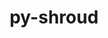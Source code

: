 ---
title: "py-shroud"
layout: cache
categories: [package, develop]
meta: {"versions": ["0.12.1", "0.12.2"], "compilers": ["gcc@=7.5.0"], "oss": ["ubuntu18.04"], "platforms": ["linux"], "targets": ["x86_64", "x86_64_v3"], "stacks": ["radiuss", "root"], "num_specs": 42, "num_specs_by_stack": {"root": 42, "radiuss": 42}}
spec_details: [{"hash": "dqh65u546horhewvhc6xewpxaiaen3cj", "compiler": "gcc@=7.5.0", "versions": ["0.12.1"], "os": "ubuntu18.04", "platform": "linux", "target": "x86_64", "variants": [], "stacks": ["root", "radiuss"], "size": "-", "tarball": "https://binaries.spack.io/develop/build_cache/linux-ubuntu18.04-x86_64/gcc-7.5.0/py-shroud-0.12.1/linux-ubuntu18.04-x86_64-gcc-7.5.0-py-shroud-0.12.1-dqh65u546horhewvhc6xewpxaiaen3cj.spack"}, {"hash": "e7tqq6db5v6iuiyvvwmsvsoqvo7ir4xs", "compiler": "gcc@=7.5.0", "versions": ["0.12.1"], "os": "ubuntu18.04", "platform": "linux", "target": "x86_64", "variants": [], "stacks": ["root", "radiuss"], "size": "-", "tarball": "https://binaries.spack.io/develop/build_cache/linux-ubuntu18.04-x86_64/gcc-7.5.0/py-shroud-0.12.1/linux-ubuntu18.04-x86_64-gcc-7.5.0-py-shroud-0.12.1-e7tqq6db5v6iuiyvvwmsvsoqvo7ir4xs.spack"}, {"hash": "gbsdxrgkcfqct7ibncjtt4agquth3isb", "compiler": "gcc@=7.5.0", "versions": ["0.12.1"], "os": "ubuntu18.04", "platform": "linux", "target": "x86_64", "variants": [], "stacks": ["root", "radiuss"], "size": "-", "tarball": "https://binaries.spack.io/develop/build_cache/linux-ubuntu18.04-x86_64/gcc-7.5.0/py-shroud-0.12.1/linux-ubuntu18.04-x86_64-gcc-7.5.0-py-shroud-0.12.1-gbsdxrgkcfqct7ibncjtt4agquth3isb.spack"}, {"hash": "3w4vmgcw2arjvto24kkag4emztzvb6ie", "compiler": "gcc@=7.5.0", "versions": ["0.12.1"], "os": "ubuntu18.04", "platform": "linux", "target": "x86_64", "variants": ["build_system=python_pip"], "stacks": ["root", "radiuss"], "size": "-", "tarball": "https://binaries.spack.io/develop/build_cache/linux-ubuntu18.04-x86_64/gcc-7.5.0/py-shroud-0.12.1/linux-ubuntu18.04-x86_64-gcc-7.5.0-py-shroud-0.12.1-3w4vmgcw2arjvto24kkag4emztzvb6ie.spack"}, {"hash": "c6sgf7br5ialypb2deji2bh7xwvkyced", "compiler": "gcc@=7.5.0", "versions": ["0.12.1"], "os": "ubuntu18.04", "platform": "linux", "target": "x86_64", "variants": [], "stacks": ["root", "radiuss"], "size": "-", "tarball": "https://binaries.spack.io/develop/build_cache/linux-ubuntu18.04-x86_64/gcc-7.5.0/py-shroud-0.12.1/linux-ubuntu18.04-x86_64-gcc-7.5.0-py-shroud-0.12.1-c6sgf7br5ialypb2deji2bh7xwvkyced.spack"}, {"hash": "22xp3pz2ws7tv3cu5lkqh6gei5q3vw5z", "compiler": "gcc@=7.5.0", "versions": ["0.12.1"], "os": "ubuntu18.04", "platform": "linux", "target": "x86_64", "variants": [], "stacks": ["root", "radiuss"], "size": "-", "tarball": "https://binaries.spack.io/develop/build_cache/linux-ubuntu18.04-x86_64/gcc-7.5.0/py-shroud-0.12.1/linux-ubuntu18.04-x86_64-gcc-7.5.0-py-shroud-0.12.1-22xp3pz2ws7tv3cu5lkqh6gei5q3vw5z.spack"}, {"hash": "6xfzh32feezvxmnb56b3wzdfkagaxp3y", "compiler": "gcc@=7.5.0", "versions": ["0.12.1"], "os": "ubuntu18.04", "platform": "linux", "target": "x86_64", "variants": [], "stacks": ["root", "radiuss"], "size": "-", "tarball": "https://binaries.spack.io/develop/build_cache/linux-ubuntu18.04-x86_64/gcc-7.5.0/py-shroud-0.12.1/linux-ubuntu18.04-x86_64-gcc-7.5.0-py-shroud-0.12.1-6xfzh32feezvxmnb56b3wzdfkagaxp3y.spack"}, {"hash": "62uqa4ipfriopnax6uwbjpxmqds64syf", "compiler": "gcc@=7.5.0", "versions": ["0.12.1"], "os": "ubuntu18.04", "platform": "linux", "target": "x86_64", "variants": [], "stacks": ["root", "radiuss"], "size": "-", "tarball": "https://binaries.spack.io/develop/build_cache/linux-ubuntu18.04-x86_64/gcc-7.5.0/py-shroud-0.12.1/linux-ubuntu18.04-x86_64-gcc-7.5.0-py-shroud-0.12.1-62uqa4ipfriopnax6uwbjpxmqds64syf.spack"}, {"hash": "23k246sxmnw4dzdcasqs4vdzr56yctb2", "compiler": "gcc@=7.5.0", "versions": ["0.12.1"], "os": "ubuntu18.04", "platform": "linux", "target": "x86_64", "variants": [], "stacks": ["root", "radiuss"], "size": "-", "tarball": "https://binaries.spack.io/develop/build_cache/linux-ubuntu18.04-x86_64/gcc-7.5.0/py-shroud-0.12.1/linux-ubuntu18.04-x86_64-gcc-7.5.0-py-shroud-0.12.1-23k246sxmnw4dzdcasqs4vdzr56yctb2.spack"}, {"hash": "6ao3nik2cervmeuawawgtxn3duysdu7k", "compiler": "gcc@=7.5.0", "versions": ["0.12.1"], "os": "ubuntu18.04", "platform": "linux", "target": "x86_64", "variants": [], "stacks": ["root", "radiuss"], "size": "-", "tarball": "https://binaries.spack.io/develop/build_cache/linux-ubuntu18.04-x86_64/gcc-7.5.0/py-shroud-0.12.1/linux-ubuntu18.04-x86_64-gcc-7.5.0-py-shroud-0.12.1-6ao3nik2cervmeuawawgtxn3duysdu7k.spack"}, {"hash": "blqpjalwzxrqcvs7glpm3o4hvbeuo3u2", "compiler": "gcc@=7.5.0", "versions": ["0.12.1"], "os": "ubuntu18.04", "platform": "linux", "target": "x86_64", "variants": [], "stacks": ["root", "radiuss"], "size": "-", "tarball": "https://binaries.spack.io/develop/build_cache/linux-ubuntu18.04-x86_64/gcc-7.5.0/py-shroud-0.12.1/linux-ubuntu18.04-x86_64-gcc-7.5.0-py-shroud-0.12.1-blqpjalwzxrqcvs7glpm3o4hvbeuo3u2.spack"}, {"hash": "2o5gjymjqq6gdh32tfy4iouuioxdpfj6", "compiler": "gcc@=7.5.0", "versions": ["0.12.1"], "os": "ubuntu18.04", "platform": "linux", "target": "x86_64", "variants": [], "stacks": ["root", "radiuss"], "size": "-", "tarball": "https://binaries.spack.io/develop/build_cache/linux-ubuntu18.04-x86_64/gcc-7.5.0/py-shroud-0.12.1/linux-ubuntu18.04-x86_64-gcc-7.5.0-py-shroud-0.12.1-2o5gjymjqq6gdh32tfy4iouuioxdpfj6.spack"}, {"hash": "5jrvbdnkimvln44f2zt6tn3drv2htpvm", "compiler": "gcc@=7.5.0", "versions": ["0.12.1"], "os": "ubuntu18.04", "platform": "linux", "target": "x86_64", "variants": [], "stacks": ["root", "radiuss"], "size": "-", "tarball": "https://binaries.spack.io/develop/build_cache/linux-ubuntu18.04-x86_64/gcc-7.5.0/py-shroud-0.12.1/linux-ubuntu18.04-x86_64-gcc-7.5.0-py-shroud-0.12.1-5jrvbdnkimvln44f2zt6tn3drv2htpvm.spack"}, {"hash": "3jwe44e3pcsafmew3cj2w3qfqat7chzb", "compiler": "gcc@=7.5.0", "versions": ["0.12.1"], "os": "ubuntu18.04", "platform": "linux", "target": "x86_64", "variants": [], "stacks": ["root", "radiuss"], "size": "-", "tarball": "https://binaries.spack.io/develop/build_cache/linux-ubuntu18.04-x86_64/gcc-7.5.0/py-shroud-0.12.1/linux-ubuntu18.04-x86_64-gcc-7.5.0-py-shroud-0.12.1-3jwe44e3pcsafmew3cj2w3qfqat7chzb.spack"}, {"hash": "a3zyfnowqidpqj3flhpi5d7uypzqw2jl", "compiler": "gcc@=7.5.0", "versions": ["0.12.1"], "os": "ubuntu18.04", "platform": "linux", "target": "x86_64", "variants": [], "stacks": ["root", "radiuss"], "size": "-", "tarball": "https://binaries.spack.io/develop/build_cache/linux-ubuntu18.04-x86_64/gcc-7.5.0/py-shroud-0.12.1/linux-ubuntu18.04-x86_64-gcc-7.5.0-py-shroud-0.12.1-a3zyfnowqidpqj3flhpi5d7uypzqw2jl.spack"}, {"hash": "5oxigesa6trfedrxjqmtg4r7qu6eszht", "compiler": "gcc@=7.5.0", "versions": ["0.12.1"], "os": "ubuntu18.04", "platform": "linux", "target": "x86_64", "variants": [], "stacks": ["root", "radiuss"], "size": "-", "tarball": "https://binaries.spack.io/develop/build_cache/linux-ubuntu18.04-x86_64/gcc-7.5.0/py-shroud-0.12.1/linux-ubuntu18.04-x86_64-gcc-7.5.0-py-shroud-0.12.1-5oxigesa6trfedrxjqmtg4r7qu6eszht.spack"}, {"hash": "cu5zrkcti4r3kl4iebtnt3eakls3q3ng", "compiler": "gcc@=7.5.0", "versions": ["0.12.1"], "os": "ubuntu18.04", "platform": "linux", "target": "x86_64", "variants": [], "stacks": ["root", "radiuss"], "size": "-", "tarball": "https://binaries.spack.io/develop/build_cache/linux-ubuntu18.04-x86_64/gcc-7.5.0/py-shroud-0.12.1/linux-ubuntu18.04-x86_64-gcc-7.5.0-py-shroud-0.12.1-cu5zrkcti4r3kl4iebtnt3eakls3q3ng.spack"}, {"hash": "t3rq4zqt2x23zz5yvnuxaxastknqcyx7", "compiler": "gcc@=7.5.0", "versions": ["0.12.1"], "os": "ubuntu18.04", "platform": "linux", "target": "x86_64", "variants": [], "stacks": ["root", "radiuss"], "size": "-", "tarball": "https://binaries.spack.io/develop/build_cache/linux-ubuntu18.04-x86_64/gcc-7.5.0/py-shroud-0.12.1/linux-ubuntu18.04-x86_64-gcc-7.5.0-py-shroud-0.12.1-t3rq4zqt2x23zz5yvnuxaxastknqcyx7.spack"}, {"hash": "r3qboimomrm7opqhfw4odcsoh7k2hnjv", "compiler": "gcc@=7.5.0", "versions": ["0.12.1"], "os": "ubuntu18.04", "platform": "linux", "target": "x86_64", "variants": [], "stacks": ["root", "radiuss"], "size": "-", "tarball": "https://binaries.spack.io/develop/build_cache/linux-ubuntu18.04-x86_64/gcc-7.5.0/py-shroud-0.12.1/linux-ubuntu18.04-x86_64-gcc-7.5.0-py-shroud-0.12.1-r3qboimomrm7opqhfw4odcsoh7k2hnjv.spack"}, {"hash": "g27vhcx7disifttc6jjbcslymax2yur7", "compiler": "gcc@=7.5.0", "versions": ["0.12.1"], "os": "ubuntu18.04", "platform": "linux", "target": "x86_64", "variants": [], "stacks": ["root", "radiuss"], "size": "-", "tarball": "https://binaries.spack.io/develop/build_cache/linux-ubuntu18.04-x86_64/gcc-7.5.0/py-shroud-0.12.1/linux-ubuntu18.04-x86_64-gcc-7.5.0-py-shroud-0.12.1-g27vhcx7disifttc6jjbcslymax2yur7.spack"}, {"hash": "bpy5tqwd3vc3m5wfihvlubljqidsw4sw", "compiler": "gcc@=7.5.0", "versions": ["0.12.1"], "os": "ubuntu18.04", "platform": "linux", "target": "x86_64", "variants": [], "stacks": ["root", "radiuss"], "size": "-", "tarball": "https://binaries.spack.io/develop/build_cache/linux-ubuntu18.04-x86_64/gcc-7.5.0/py-shroud-0.12.1/linux-ubuntu18.04-x86_64-gcc-7.5.0-py-shroud-0.12.1-bpy5tqwd3vc3m5wfihvlubljqidsw4sw.spack"}, {"hash": "hjoqm6t2pwwufoa2jbyujddvi5uog7k7", "compiler": "gcc@=7.5.0", "versions": ["0.12.1"], "os": "ubuntu18.04", "platform": "linux", "target": "x86_64", "variants": [], "stacks": ["root", "radiuss"], "size": "-", "tarball": "https://binaries.spack.io/develop/build_cache/linux-ubuntu18.04-x86_64/gcc-7.5.0/py-shroud-0.12.1/linux-ubuntu18.04-x86_64-gcc-7.5.0-py-shroud-0.12.1-hjoqm6t2pwwufoa2jbyujddvi5uog7k7.spack"}, {"hash": "fmxqawzj3uxb5ab3ju7cmfrilhmtrmvw", "compiler": "gcc@=7.5.0", "versions": ["0.12.1"], "os": "ubuntu18.04", "platform": "linux", "target": "x86_64", "variants": ["build_system=python_pip"], "stacks": ["root", "radiuss"], "size": "-", "tarball": "https://binaries.spack.io/develop/build_cache/linux-ubuntu18.04-x86_64/gcc-7.5.0/py-shroud-0.12.1/linux-ubuntu18.04-x86_64-gcc-7.5.0-py-shroud-0.12.1-fmxqawzj3uxb5ab3ju7cmfrilhmtrmvw.spack"}, {"hash": "ybxg43rltec6h4qubkhwlde3gqv3mv3t", "compiler": "gcc@=7.5.0", "versions": ["0.12.1"], "os": "ubuntu18.04", "platform": "linux", "target": "x86_64", "variants": [], "stacks": ["root", "radiuss"], "size": "-", "tarball": "https://binaries.spack.io/develop/build_cache/linux-ubuntu18.04-x86_64/gcc-7.5.0/py-shroud-0.12.1/linux-ubuntu18.04-x86_64-gcc-7.5.0-py-shroud-0.12.1-ybxg43rltec6h4qubkhwlde3gqv3mv3t.spack"}, {"hash": "i5ezjtg2tf4n33game74pzfh4kzto4fl", "compiler": "gcc@=7.5.0", "versions": ["0.12.1"], "os": "ubuntu18.04", "platform": "linux", "target": "x86_64", "variants": [], "stacks": ["root", "radiuss"], "size": "-", "tarball": "https://binaries.spack.io/develop/build_cache/linux-ubuntu18.04-x86_64/gcc-7.5.0/py-shroud-0.12.1/linux-ubuntu18.04-x86_64-gcc-7.5.0-py-shroud-0.12.1-i5ezjtg2tf4n33game74pzfh4kzto4fl.spack"}, {"hash": "lk4udlohr5xdm2ewezfz2nwof7p4tmme", "compiler": "gcc@=7.5.0", "versions": ["0.12.1"], "os": "ubuntu18.04", "platform": "linux", "target": "x86_64", "variants": [], "stacks": ["root", "radiuss"], "size": "-", "tarball": "https://binaries.spack.io/develop/build_cache/linux-ubuntu18.04-x86_64/gcc-7.5.0/py-shroud-0.12.1/linux-ubuntu18.04-x86_64-gcc-7.5.0-py-shroud-0.12.1-lk4udlohr5xdm2ewezfz2nwof7p4tmme.spack"}, {"hash": "k5ina2sl6syqsdy35h5etqssd52f3tr5", "compiler": "gcc@=7.5.0", "versions": ["0.12.1"], "os": "ubuntu18.04", "platform": "linux", "target": "x86_64", "variants": [], "stacks": ["root", "radiuss"], "size": "-", "tarball": "https://binaries.spack.io/develop/build_cache/linux-ubuntu18.04-x86_64/gcc-7.5.0/py-shroud-0.12.1/linux-ubuntu18.04-x86_64-gcc-7.5.0-py-shroud-0.12.1-k5ina2sl6syqsdy35h5etqssd52f3tr5.spack"}, {"hash": "jikzet3e4mll3onyu3l2llm2zon6es4q", "compiler": "gcc@=7.5.0", "versions": ["0.12.1"], "os": "ubuntu18.04", "platform": "linux", "target": "x86_64", "variants": [], "stacks": ["root", "radiuss"], "size": "-", "tarball": "https://binaries.spack.io/develop/build_cache/linux-ubuntu18.04-x86_64/gcc-7.5.0/py-shroud-0.12.1/linux-ubuntu18.04-x86_64-gcc-7.5.0-py-shroud-0.12.1-jikzet3e4mll3onyu3l2llm2zon6es4q.spack"}, {"hash": "mkpjy5xtrreandv4awmt4bgfypunenf5", "compiler": "gcc@=7.5.0", "versions": ["0.12.1"], "os": "ubuntu18.04", "platform": "linux", "target": "x86_64", "variants": [], "stacks": ["root", "radiuss"], "size": "-", "tarball": "https://binaries.spack.io/develop/build_cache/linux-ubuntu18.04-x86_64/gcc-7.5.0/py-shroud-0.12.1/linux-ubuntu18.04-x86_64-gcc-7.5.0-py-shroud-0.12.1-mkpjy5xtrreandv4awmt4bgfypunenf5.spack"}, {"hash": "m3mgy7xi55seqal2ra2kyhjokgfgtcbc", "compiler": "gcc@=7.5.0", "versions": ["0.12.1"], "os": "ubuntu18.04", "platform": "linux", "target": "x86_64", "variants": [], "stacks": ["root", "radiuss"], "size": "-", "tarball": "https://binaries.spack.io/develop/build_cache/linux-ubuntu18.04-x86_64/gcc-7.5.0/py-shroud-0.12.1/linux-ubuntu18.04-x86_64-gcc-7.5.0-py-shroud-0.12.1-m3mgy7xi55seqal2ra2kyhjokgfgtcbc.spack"}, {"hash": "y3bidbd4vey6mmpccc4uekexdcaidlop", "compiler": "gcc@=7.5.0", "versions": ["0.12.1"], "os": "ubuntu18.04", "platform": "linux", "target": "x86_64", "variants": [], "stacks": ["root", "radiuss"], "size": "-", "tarball": "https://binaries.spack.io/develop/build_cache/linux-ubuntu18.04-x86_64/gcc-7.5.0/py-shroud-0.12.1/linux-ubuntu18.04-x86_64-gcc-7.5.0-py-shroud-0.12.1-y3bidbd4vey6mmpccc4uekexdcaidlop.spack"}, {"hash": "reatt5uardsu6zvk7cecr5k24swwnovx", "compiler": "gcc@=7.5.0", "versions": ["0.12.1"], "os": "ubuntu18.04", "platform": "linux", "target": "x86_64", "variants": [], "stacks": ["root", "radiuss"], "size": "-", "tarball": "https://binaries.spack.io/develop/build_cache/linux-ubuntu18.04-x86_64/gcc-7.5.0/py-shroud-0.12.1/linux-ubuntu18.04-x86_64-gcc-7.5.0-py-shroud-0.12.1-reatt5uardsu6zvk7cecr5k24swwnovx.spack"}, {"hash": "usmuoemtycxwkqz6yzr5d5d63f7p25aj", "compiler": "gcc@=7.5.0", "versions": ["0.12.1"], "os": "ubuntu18.04", "platform": "linux", "target": "x86_64", "variants": ["build_system=python_pip"], "stacks": ["root", "radiuss"], "size": "-", "tarball": "https://binaries.spack.io/develop/build_cache/linux-ubuntu18.04-x86_64/gcc-7.5.0/py-shroud-0.12.1/linux-ubuntu18.04-x86_64-gcc-7.5.0-py-shroud-0.12.1-usmuoemtycxwkqz6yzr5d5d63f7p25aj.spack"}, {"hash": "yudbocuyktjpkwii5ppl7u7lfvs5kqd3", "compiler": "gcc@=7.5.0", "versions": ["0.12.1"], "os": "ubuntu18.04", "platform": "linux", "target": "x86_64", "variants": [], "stacks": ["root", "radiuss"], "size": "-", "tarball": "https://binaries.spack.io/develop/build_cache/linux-ubuntu18.04-x86_64/gcc-7.5.0/py-shroud-0.12.1/linux-ubuntu18.04-x86_64-gcc-7.5.0-py-shroud-0.12.1-yudbocuyktjpkwii5ppl7u7lfvs5kqd3.spack"}, {"hash": "hlq5pilersayaykaw6bxpe5brmw4thhy", "compiler": "gcc@=7.5.0", "versions": ["0.12.1"], "os": "ubuntu18.04", "platform": "linux", "target": "x86_64", "variants": [], "stacks": ["root", "radiuss"], "size": "-", "tarball": "https://binaries.spack.io/develop/build_cache/linux-ubuntu18.04-x86_64/gcc-7.5.0/py-shroud-0.12.1/linux-ubuntu18.04-x86_64-gcc-7.5.0-py-shroud-0.12.1-hlq5pilersayaykaw6bxpe5brmw4thhy.spack"}, {"hash": "tz5652xr4vrz4b7zna2rsyspw7xrais7", "compiler": "gcc@=7.5.0", "versions": ["0.12.2"], "os": "ubuntu18.04", "platform": "linux", "target": "x86_64_v3", "variants": ["build_system=python_pip"], "stacks": ["root", "radiuss"], "size": "-", "tarball": "https://binaries.spack.io/develop/build_cache/linux-ubuntu18.04-x86_64_v3/gcc-7.5.0/py-shroud-0.12.2/linux-ubuntu18.04-x86_64_v3-gcc-7.5.0-py-shroud-0.12.2-tz5652xr4vrz4b7zna2rsyspw7xrais7.spack"}, {"hash": "7rgptah3otvks25jdofnwuu2ayijobu7", "compiler": "gcc@=7.5.0", "versions": ["0.12.1"], "os": "ubuntu18.04", "platform": "linux", "target": "x86_64_v3", "variants": ["build_system=python_pip"], "stacks": ["root", "radiuss"], "size": "-", "tarball": "https://binaries.spack.io/develop/build_cache/linux-ubuntu18.04-x86_64_v3/gcc-7.5.0/py-shroud-0.12.1/linux-ubuntu18.04-x86_64_v3-gcc-7.5.0-py-shroud-0.12.1-7rgptah3otvks25jdofnwuu2ayijobu7.spack"}, {"hash": "pvvg6cztb2ig3kdcepb3w5tdxesgmmfw", "compiler": "gcc@=7.5.0", "versions": ["0.12.2"], "os": "ubuntu18.04", "platform": "linux", "target": "x86_64_v3", "variants": ["build_system=python_pip"], "stacks": ["root", "radiuss"], "size": "-", "tarball": "https://binaries.spack.io/develop/build_cache/linux-ubuntu18.04-x86_64_v3/gcc-7.5.0/py-shroud-0.12.2/linux-ubuntu18.04-x86_64_v3-gcc-7.5.0-py-shroud-0.12.2-pvvg6cztb2ig3kdcepb3w5tdxesgmmfw.spack"}, {"hash": "2mxhrnce6hczwmz3kuasksulainpgvxv", "compiler": "gcc@=7.5.0", "versions": ["0.12.1"], "os": "ubuntu18.04", "platform": "linux", "target": "x86_64_v3", "variants": ["build_system=python_pip"], "stacks": ["root", "radiuss"], "size": "-", "tarball": "https://binaries.spack.io/develop/build_cache/linux-ubuntu18.04-x86_64_v3/gcc-7.5.0/py-shroud-0.12.1/linux-ubuntu18.04-x86_64_v3-gcc-7.5.0-py-shroud-0.12.1-2mxhrnce6hczwmz3kuasksulainpgvxv.spack"}, {"hash": "vnltqfhixo73iiykjiejtx2t22ehskrz", "compiler": "gcc@=7.5.0", "versions": ["0.12.1"], "os": "ubuntu18.04", "platform": "linux", "target": "x86_64_v3", "variants": ["build_system=python_pip"], "stacks": ["root", "radiuss"], "size": "-", "tarball": "https://binaries.spack.io/develop/build_cache/linux-ubuntu18.04-x86_64_v3/gcc-7.5.0/py-shroud-0.12.1/linux-ubuntu18.04-x86_64_v3-gcc-7.5.0-py-shroud-0.12.1-vnltqfhixo73iiykjiejtx2t22ehskrz.spack"}, {"hash": "xvjaaymltvqthwztkt3qxmkx62jcu5u4", "compiler": "gcc@=7.5.0", "versions": ["0.12.1"], "os": "ubuntu18.04", "platform": "linux", "target": "x86_64_v3", "variants": ["build_system=python_pip"], "stacks": ["root", "radiuss"], "size": "-", "tarball": "https://binaries.spack.io/develop/build_cache/linux-ubuntu18.04-x86_64_v3/gcc-7.5.0/py-shroud-0.12.1/linux-ubuntu18.04-x86_64_v3-gcc-7.5.0-py-shroud-0.12.1-xvjaaymltvqthwztkt3qxmkx62jcu5u4.spack"}, {"hash": "redraqqds7cnlwmksa3x5hhdh3ccvdok", "compiler": "gcc@=7.5.0", "versions": ["0.12.1"], "os": "ubuntu18.04", "platform": "linux", "target": "x86_64_v3", "variants": ["build_system=python_pip"], "stacks": ["root", "radiuss"], "size": "-", "tarball": "https://binaries.spack.io/develop/build_cache/linux-ubuntu18.04-x86_64_v3/gcc-7.5.0/py-shroud-0.12.1/linux-ubuntu18.04-x86_64_v3-gcc-7.5.0-py-shroud-0.12.1-redraqqds7cnlwmksa3x5hhdh3ccvdok.spack"}]
---